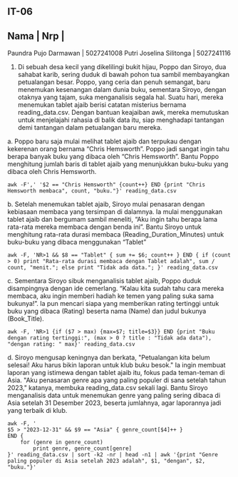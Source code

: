 ## IT-06

## Nama | Nrp |

Paundra Pujo Darmawan | 5027241008
Putri Joselina Silitonga | 5027241116

1. Di sebuah desa kecil yang dikelilingi bukit hijau, Poppo dan Siroyo, dua sahabat karib, sering duduk di bawah pohon tua sambil membayangkan petualangan besar. Poppo, yang ceria dan penuh semangat, baru menemukan kesenangan dalam dunia buku, sementara Siroyo, dengan otaknya yang tajam, suka menganalisis segala hal. Suatu hari, mereka menemukan tablet ajaib berisi catatan misterius bernama reading_data.csv. Dengan bantuan keajaiban awk, mereka memutuskan untuk menjelajahi rahasia di balik data itu, siap menghadapi tantangan demi tantangan dalam petualangan baru mereka.

a. Poppo baru saja mulai melihat tablet ajaib dan terpukau dengan kekerenan orang bernama “Chris Hemsworth”. Poppo jadi sangat ingin tahu berapa banyak buku yang dibaca oleh “Chris Hemsworth”. Bantu Poppo menghitung jumlah baris di tablet ajaib yang menunjukkan buku-buku yang dibaca oleh Chris Hemsworth.

```shell
awk -F',' '$2 == "Chris Hemsworth" {count++} END {print "Chris Hemsworth membaca", count, "buku."}' reading_data.csv
```

b. Setelah menemukan tablet ajaib, Siroyo mulai penasaran dengan kebiasaan membaca yang tersimpan di dalamnya. Ia mulai menggunakan tablet ajaib dan bergumam sambil meneliti, “Aku ingin tahu berapa lama rata-rata mereka membaca dengan benda ini”. Bantu Siroyo untuk menghitung rata-rata durasi membaca (Reading_Duration_Minutes) untuk buku-buku yang dibaca menggunakan “Tablet”

```shell
awk -F, 'NR>1 && $8 == "Tablet" { sum += $6; count++ } END { if (count > 0) print "Rata-rata durasi membaca dengan Tablet adalah", sum / count, "menit."; else print "Tidak ada data."; }' reading_data.csv
```

c. Sementara Siroyo sibuk menganalisis tablet ajaib, Poppo duduk disampingnya dengan ide cemerlang. “Kalau kita sudah tahu cara mereka membaca, aku ingin memberi hadiah ke temen yang paling suka sama bukunya!”. Ia pun mencari siapa yang memberikan rating tertinggi untuk buku yang dibaca (Rating) beserta nama (Name) dan judul bukunya (Book_Title).

```shell
awk -F, 'NR>1 {if ($7 > max) {max=$7; title=$3}} END {print "Buku dengan rating tertinggi:", (max > 0 ? title : "Tidak ada data"), "dengan rating: " max}' reading_data.csv
```

d. Siroyo mengusap keningnya dan berkata, "Petualangan kita belum selesai! Aku harus bikin laporan untuk klub buku besok." Ia ingin membuat laporan yang istimewa dengan tablet ajaib itu, fokus pada teman-teman di Asia. "Aku penasaran genre apa yang paling populer di sana setelah tahun 2023," katanya, membuka reading_data.csv sekali lagi. Bantu Siroyo menganalisis data untuk menemukan genre yang paling sering dibaca di Asia setelah 31 Desember 2023, beserta jumlahnya, agar laporannya jadi yang terbaik di klub.

```shell
awk -F, '
$5 > "2023-12-31" && $9 == "Asia" { genre_count[$4]++ }
END {
    for (genre in genre_count)
        print genre, genre_count[genre]
}' reading_data.csv | sort -k2 -nr | head -n1 | awk '{print "Genre paling populer di Asia setelah 2023 adalah", $1, "dengan", $2, "buku."}'
```
